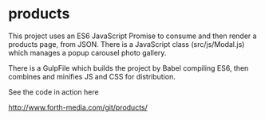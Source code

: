 # products
This project uses an ES6 JavaScript Promise to consume and then render a products page, from JSON. There is a JavaScript class (src/js/Modal.js) which manages a popup carousel photo gallery.

There is a GulpFile which builds the project by Babel compiling ES6, then combines and minifies JS and CSS for distribution.

See the code in action here

http://www.forth-media.com/git/products/